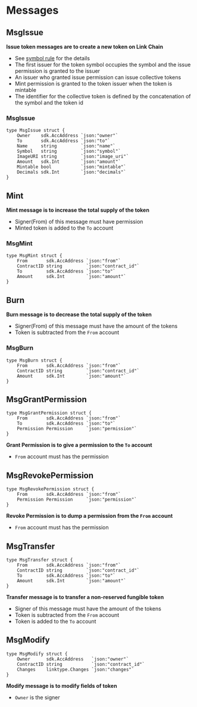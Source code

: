 # Messages
## MsgIssue

**Issue token messages are to create a new token on Link Chain**
- See [symbol rule](01_concept.md#rule-for-defining-symbols) for the details
- The first issuer for the token symbol occupies the symbol and the issue permission is granted to the issuer
- An issuer who granted issue permission can issue collective tokens
- Mint permission is granted to the token issuer when the token is mintable
- The identifier for the collective token is defined by the concatenation of the symbol and the token id

### MsgIssue
```golang
type MsgIssue struct {
	Owner    sdk.AccAddress `json:"owner"`
	To       sdk.AccAddress `json:"to"`
	Name     string         `json:"name"`
	Symbol   string         `json:"symbol"`
	ImageURI string         `json:"image_uri"`
	Amount   sdk.Int        `json:"amount"`
	Mintable bool           `json:"mintable"`
	Decimals sdk.Int        `json:"decimals"`
}
```
## Mint

**Mint message is to increase the total supply of the token**
- Signer(From) of this message must have permission 
- Minted token is added to the `To` account

### MsgMint

```golang
type MsgMint struct {
	From       sdk.AccAddress `json:"from"`
	ContractID string         `json:"contract_id"`     
	To         sdk.AccAddress `json:"to"`
	Amount     sdk.Int        `json:"amount"`
}
```

## Burn
**Burn message is to decrease the total supply of the token**
- Signer(From) of this message must have the amount of the tokens
- Token is subtracted from the `From` account 

### MsgBurn

```golang
type MsgBurn struct {
	From       sdk.AccAddress `json:"from"`
	ContractID string         `json:"contract_id"`   
	Amount     sdk.Int        `json:"amount"`
}
```


## MsgGrantPermission

```golang
type MsgGrantPermission struct {
	From       sdk.AccAddress `json:"from"`
	To         sdk.AccAddress `json:"to"`
	Permission Permission     `json:"permission"`
}
```

**Grant Permission is to give a permission to the `To` account**
- `From` account must has the permission

## MsgRevokePermission

```golang
type MsgRevokePermission struct {
	From       sdk.AccAddress `json:"from"`
	Permission Permission     `json:"permission"`
}
```

**Revoke Permission is to dump a permission from the `From` account**
- `From` account must has the permission


## MsgTransfer

```golang
type MsgTransfer struct {
	From       sdk.AccAddress `json:"from"`
	ContractID string         `json:"contract_id"`
	To         sdk.AccAddress `json:"to"`
	Amount     sdk.Int        `json:"amount"`
}
```

**Transfer message is to transfer a non-reserved fungible token**
- Signer of this message must have the amount of the tokens
- Token is subtracted from the `From` account
- Token is added to the `To` account

## MsgModify

```golang
type MsgModify struct {
	Owner      sdk.AccAddress   `json:"owner"`
	ContractID string           `json:"contract_id"`
	Changes    linktype.Changes `json:"changes"`
}
```

**Modify message is to modify fields of token**
- `Owner` is the signer
